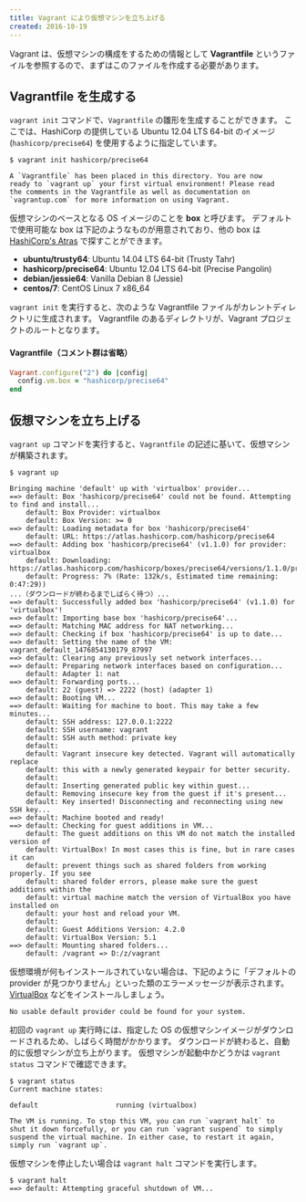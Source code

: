 ```yaml
---
title: Vagrant により仮想マシンを立ち上げる
created: 2016-10-19
---
```


Vagrant は、仮想マシンの構成をするための情報として **Vagrantfile** というファイルを参照するので、まずはこのファイルを作成する必要があります。

Vagrantfile を生成する
----

`vagrant init` コマンドで、`Vagrantfile` の雛形を生成することができます。
ここでは、HashiCorp の提供している Ubuntu 12.04 LTS 64-bit のイメージ (`hashicorp/precise64`) を使用するように指定しています。

```
$ vagrant init hashicorp/precise64

A `Vagrantfile` has been placed in this directory. You are now
ready to `vagrant up` your first virtual environment! Please read
the comments in the Vagrantfile as well as documentation on
`vagrantup.com` for more information on using Vagrant.
```

仮想マシンのベースとなる OS イメージのことを **box** と呼びます。
デフォルトで使用可能な box は下記のようなものが用意されており、他の box は [HashiCorp's Atras](https://atlas.hashicorp.com/boxes/search) で探すことができます。

- **ubuntu/trusty64**: Ubuntu 14.04 LTS 64-bit (Trusty Tahr)
- **hashicorp/precise64**: Ubuntu 12.04 LTS 64-bit (Precise Pangolin)
- **debian/jessie64**: Vanilla Debian 8 (Jessie)
- **centos/7**: CentOS Linux 7 x86_64

`vagrant init` を実行すると、次のような Vagrantfile ファイルがカレントディレクトリに生成されます。
Vagrantfile のあるディレクトリが、Vagrant プロジェクトのルートとなります。

#### Vagrantfile（コメント群は省略）

```ruby
Vagrant.configure("2") do |config|
  config.vm.box = "hashicorp/precise64"
end
```

仮想マシンを立ち上げる
----

`vagrant up` コマンドを実行すると、`Vagrantfile` の記述に基いて、仮想マシンが構築されます。

```
$ vagrant up

Bringing machine 'default' up with 'virtualbox' provider...
==> default: Box 'hashicorp/precise64' could not be found. Attempting to find and install...
    default: Box Provider: virtualbox
    default: Box Version: >= 0
==> default: Loading metadata for box 'hashicorp/precise64'
    default: URL: https://atlas.hashicorp.com/hashicorp/precise64
==> default: Adding box 'hashicorp/precise64' (v1.1.0) for provider: virtualbox
    default: Downloading: https://atlas.hashicorp.com/hashicorp/boxes/precise64/versions/1.1.0/providers/virtualbox.box
    default: Progress: 7% (Rate: 132k/s, Estimated time remaining: 0:47:29))
...（ダウンロードが終わるまでしばらく待つ）...
==> default: Successfully added box 'hashicorp/precise64' (v1.1.0) for 'virtualbox'!
==> default: Importing base box 'hashicorp/precise64'...
==> default: Matching MAC address for NAT networking...
==> default: Checking if box 'hashicorp/precise64' is up to date...
==> default: Setting the name of the VM: vagrant_default_1476854130179_87997
==> default: Clearing any previously set network interfaces...
==> default: Preparing network interfaces based on configuration...
    default: Adapter 1: nat
==> default: Forwarding ports...
    default: 22 (guest) => 2222 (host) (adapter 1)
==> default: Booting VM...
==> default: Waiting for machine to boot. This may take a few minutes...
    default: SSH address: 127.0.0.1:2222
    default: SSH username: vagrant
    default: SSH auth method: private key
    default:
    default: Vagrant insecure key detected. Vagrant will automatically replace
    default: this with a newly generated keypair for better security.
    default:
    default: Inserting generated public key within guest...
    default: Removing insecure key from the guest if it's present...
    default: Key inserted! Disconnecting and reconnecting using new SSH key...
==> default: Machine booted and ready!
==> default: Checking for guest additions in VM...
    default: The guest additions on this VM do not match the installed version of
    default: VirtualBox! In most cases this is fine, but in rare cases it can
    default: prevent things such as shared folders from working properly. If you see
    default: shared folder errors, please make sure the guest additions within the
    default: virtual machine match the version of VirtualBox you have installed on
    default: your host and reload your VM.
    default:
    default: Guest Additions Version: 4.2.0
    default: VirtualBox Version: 5.1
==> default: Mounting shared folders...
    default: /vagrant => D:/z/vagrant
```

仮想環境が何もインストールされていない場合は、下記のように「デフォルトの provider が見つかりません」といった類のエラーメッセージが表示されます。
[VirtualBox](https://www.virtualbox.org/) などをインストールしましょう。

```
No usable default provider could be found for your system.
```

初回の `vagrant up` 実行時には、指定した OS の仮想マシンイメージがダウンロードされるため、しばらく時間がかかります。
ダウンロードが終わると、自動的に仮想マシンが立ち上がります。
仮想マシンが起動中かどうかは `vagrant status` コマンドで確認できます。

```
$ vagrant status
Current machine states:

default                   running (virtualbox)

The VM is running. To stop this VM, you can run `vagrant halt` to
shut it down forcefully, or you can run `vagrant suspend` to simply
suspend the virtual machine. In either case, to restart it again,
simply run `vagrant up`.
```

仮想マシンを停止したい場合は `vagrant halt` コマンドを実行します。

```
$ vagrant halt
==> default: Attempting graceful shutdown of VM...
```

